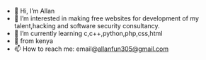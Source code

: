 - 👋 Hi, I’m Allan
- 👀 I’m interested in making free websites for development of my talent,hacking and software security consultancy.
- 🌱 I’m currently learning c,c++,python,php,css,html
- 💞️ from kenya
- 📫 How to reach me: email@allanfun305@gmail.com

<!---
anonymous305/anonymous305 is a ✨ special ✨ repository because its `README.md` (this file) appears on your GitHub profile.
You can click the Preview link to take a look at your changes.
--->
